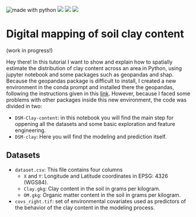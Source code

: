<img src="https://img.shields.io/badge/made%20with-python-red.svg" alt="made with python"> <img src = "https://img.shields.io/github/languages/count/neli12/DSM-clay-content"> <img src = "https://img.shields.io/github/license/neli12/DSM-clay-content?color=green"> <img src = "https://img.shields.io/github/downloads/neli12/DSM-clay-content/total">

# Digital mapping of soil clay content
(work in progress!)  

Hey there! In this tutorial I want to show and explain how to spatially estimate the distribution of clay content across an area in Python, using jupyter notebook and some packages such as geopandas and shap. Because the geopandas package is difficult to install, I created a new environment in the conda prompt and installed there the geopandas, following the instructions given in this [link](https://medium.com/analytics-vidhya/fastest-way-to-install-geopandas-in-jupyter-notebook-on-windows-8f734e11fa2b). However, because I faced some problems with other packages inside this new environment, the code was divided in two:  
- `DSM-Clay-content`: in this notebook you will find the main step for oppening all the datasets and some basic exploration and feature engineering.
- `DSM-clay`: Here you will find the modeling and prediction itself.

## Datasets
- `dataset.csv`: This file contains four columns
    - `X` and `Y`: Longitude and Latitude coordinates in EPSG: 4326 (WGS84).
    - `Clay.gkg`: Clay content in the soil in grams per kilogram.
    - `OM.gkg`: Organic matter content in the soil in grams per kilogram.
- `covs_right.tif`: set of environmental covariates used as predictors of the behavior of the clay content in the modeling process.
